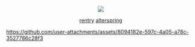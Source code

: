 <div align="center">
  
![](https://komarev.com/ghpvc/?username=undeadlost&label=♡&style=flat-plastic&color=grey)

[rentry](https://rentry.co/yumms) [alterspring](https://alterspring.org/@trans)

</div>
<p align="center">
  
  

https://github.com/user-attachments/assets/8094182e-597c-4a05-a78c-3527786c28f3
</p>
<div align="center">

&nbsp;

&nbsp;
